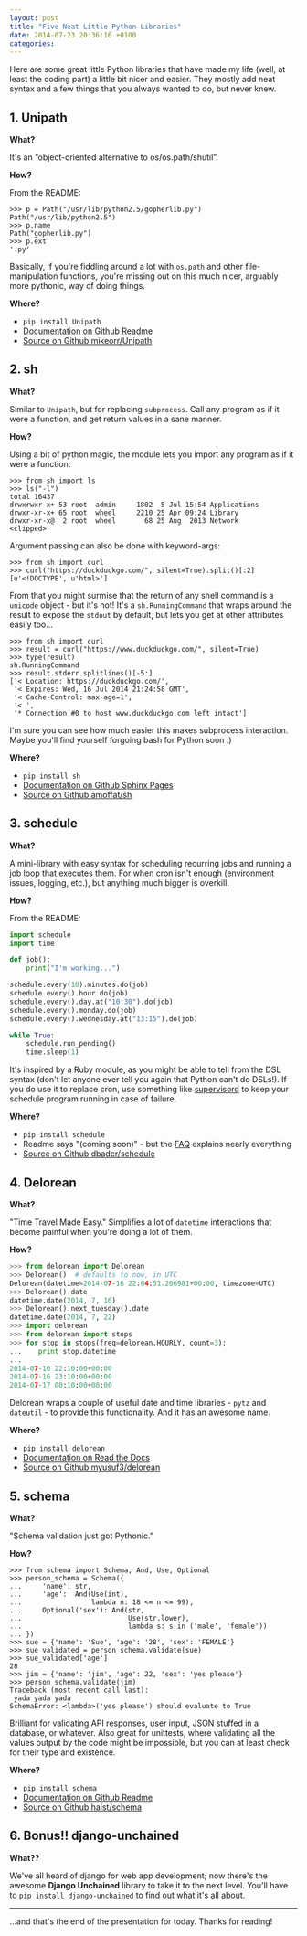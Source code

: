 ```yaml
---
layout: post
title: "Five Neat Little Python Libraries"
date: 2014-07-23 20:36:16 +0100
categories:
---
```


Here are some great little Python libraries that have made my life (well, at
least the coding part) a little bit nicer and easier. They mostly add neat
syntax and a few things that you always wanted to do, but never knew.


## 1. Unipath

**What?**

It's an “object-oriented alternative to os/os.path/shutil”.

**How?**

From the README:

```pycon
>>> p = Path("/usr/lib/python2.5/gopherlib.py")
Path("/usr/lib/python2.5")
>>> p.name
Path("gopherlib.py")
>>> p.ext
'.py'
```

Basically, if you're fiddling around a lot with `os.path` and other
file-manipulation functions, you're missing out on this much nicer, arguably
more pythonic, way of doing things.

**Where?**

* `pip install Unipath`
* [Documentation on Github Readme](https://github.com/mikeorr/Unipath#readme)
* [Source on Github mikeorr/Unipath](https://github.com/mikeorr/Unipath)


## 2. sh

**What?**

Similar to `Unipath`, but for replacing `subprocess`. Call any program as if it
were a function, and get return values in a sane manner.

**How?**

Using a bit of python magic, the module lets you import any program as if it
were a function:

```pycon
>>> from sh import ls
>>> ls("-l")
total 16437
drwxrwxr-x+ 53 root  admin     1802  5 Jul 15:54 Applications
drwxr-xr-x+ 65 root  wheel     2210 25 Apr 09:24 Library
drwxr-xr-x@  2 root  wheel       68 25 Aug  2013 Network
<clipped>
```

Argument passing can also be done with keyword-args:

```pycon
>>> from sh import curl
>>> curl("https://duckduckgo.com/", silent=True).split()[:2]
[u'<!DOCTYPE', u'html>']
```

From that you might surmise that the return of any shell command is a `unicode`
object - but it's not! It's a `sh.RunningCommand` that wraps around the
result to expose the `stdout` by default, but lets you get at other attributes
easily too...

```pycon
>>> from sh import curl
>>> result = curl("https://www.duckduckgo.com/", silent=True)
>>> type(result)
sh.RunningCommand
>>> result.stderr.splitlines()[-5:]
['< Location: https://duckduckgo.com/',
 '< Expires: Wed, 16 Jul 2014 21:24:58 GMT',
 '< Cache-Control: max-age=1',
 '< ',
 '* Connection #0 to host www.duckduckgo.com left intact']
 ```

I'm sure you can see how much easier this makes subprocess interaction. Maybe
you'll find yourself forgoing bash for Python soon :)

**Where?**

* `pip install sh`
* [Documentation on Github Sphinx Pages](http://amoffat.github.io/sh/)
* [Source on Github amoffat/sh](https://github.com/amoffat/sh)


## 3. schedule

**What?**

A mini-library with easy syntax for scheduling recurring jobs and running a job
loop that executes them. For when cron isn't enough (environment issues,
logging, etc.), but anything much bigger is overkill.

**How?**

From the README:

```python
import schedule
import time

def job():
    print("I'm working...")

schedule.every(10).minutes.do(job)
schedule.every().hour.do(job)
schedule.every().day.at("10:30").do(job)
schedule.every().monday.do(job)
schedule.every().wednesday.at("13:15").do(job)

while True:
    schedule.run_pending()
    time.sleep(1)
```

It's inspired by a Ruby module, as you might be able to tell from the DSL
syntax (don't let anyone ever tell you again that Python can't do DSLs!). If
you do use it to replace cron, use something like
[supervisord](http://supervisord.org/) to keep your schedule program running in
case of failure.

**Where?**

* `pip install schedule`
* Readme says "(coming soon)" - but the
  [FAQ](https://github.com/dbader/schedule/blob/master/FAQ.rst#faq) explains
  nearly everything
* [Source on Github dbader/schedule](https://github.com/dbader/schedule)


## 4. Delorean

**What?**

"Time Travel Made Easy." Simplifies a lot of `datetime` interactions that
become painful when you're doing a lot of them.

**How?**

```python
>>> from delorean import Delorean
>>> Delorean()  # defaults to now, in UTC
Delorean(datetime=2014-07-16 22:04:51.206981+00:00, timezone=UTC)
>>> Delorean().date
datetime.date(2014, 7, 16)
>>> Delorean().next_tuesday().date
datetime.date(2014, 7, 22)
>>> import delorean
>>> from delorean import stops
>>> for stop in stops(freq=delorean.HOURLY, count=3):
...    print stop.datetime
...
2014-07-16 22:10:00+00:00
2014-07-16 23:10:00+00:00
2014-07-17 00:10:00+00:00
```

Delorean wraps a couple of useful date and time libraries - `pytz` and
`dateutil` - to provide this functionality. And it has an awesome name.

**Where?**

* `pip install delorean`
* [Documentation on Read the Docs](http://delorean.readthedocs.org/en/latest/)
* [Source on Github myusuf3/delorean](https://github.com/myusuf3/delorean/)


## 5. schema

**What?**

"Schema validation just got Pythonic."

**How?**

```pycon
>>> from schema import Schema, And, Use, Optional
>>> person_schema = Schema({
...     'name': str,
...     'age':  And(Use(int),
...                 lambda n: 18 <= n <= 99),
...     Optional('sex'): And(str,
...                          Use(str.lower),
...                          lambda s: s in ('male', 'female'))
... })
>>> sue = {'name': 'Sue', 'age': '28', 'sex': 'FEMALE'}
>>> sue_validated = person_schema.validate(sue)
>>> sue_validated['age']
28
>>> jim = {'name': 'jim', 'age': 22, 'sex': 'yes please'}
>>> person_schema.validate(jim)
Traceback (most recent call last):
 yada yada yada
SchemaError: <lambda>('yes please') should evaluate to True
```

Brilliant for validating API responses, user input, JSON stuffed in a database,
or whatever. Also great for unittests, where validating all the values output
by the code might be impossible, but you can at least check for their type and
existence.

**Where?**

* `pip install schema`
* [Documentation on Github Readme](https://github.com/halst/schema#schema-validation-just-got-pythonic)
* [Source on Github halst/schema](https://github.com/halst/schema)


## 6. Bonus!! django-unchained

**What??**

We've all heard of django for web app development; now there's the awesome
**Django Unchained** library to take it to the next level. You'll have to
`pip install django-unchained` to find out what it's all about.

---

...and that's the end of the presentation for today. Thanks for reading!
